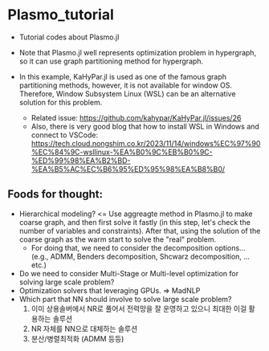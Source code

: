 # Plasmo_tutorial
* Tutorial codes about Plasmo.jl

* Note that Plasmo.jl well represents optimization problem in hypergraph, so it can use graph partitioning method for hypergraph. 
* In this example, KaHyPar.jl is used as one of the famous graph partitioning methods, however, it is not available for window OS. Therefore, Window Subsystem Linux (WSL) can be an alternative solution for this problem.
    * Related issue: https://github.com/kahypar/KaHyPar.jl/issues/26
    * Also, there is very good blog that how to install WSL in Windows and connect to VSCode: https://tech.cloud.nongshim.co.kr/2023/11/14/windows%EC%97%90%EC%84%9C-wsllinux-%EA%B0%9C%EB%B0%9C-%ED%99%98%EA%B2%BD-%EA%B5%AC%EC%B6%95%ED%95%98%EA%B8%B0/ 

## Foods for thought:
* Hierarchical modeling? <= Use aggreagte method in Plasmo.jl to make coarse graph, and then first solve it fastly (in this step, let's check the number of variables and constraints). After that, using the solution of the coarse graph as the warm start to solve the "real" problem.
    * For doing that, we need to consider the decomposition options... (e.g., ADMM, Benders decomposition, Shcwarz decomposition, ... etc.)
* Do we need to consider Multi-Stage or Multi-level optimization for solving large scale problem? 
* Optimization solvers that leveraging GPUs. => MadNLP
* Which part that NN should involve to solve large scale problem?
    1. 이미 상용솔버에서 NR로 풀어서 전력망을 잘 운영하고 있으니 최대한 이걸 활용하는 솔루션
    2. NR 자체를 NN으로 대체하는 솔루션
    3. 분산/병렬최적화 (ADMM 등등) 